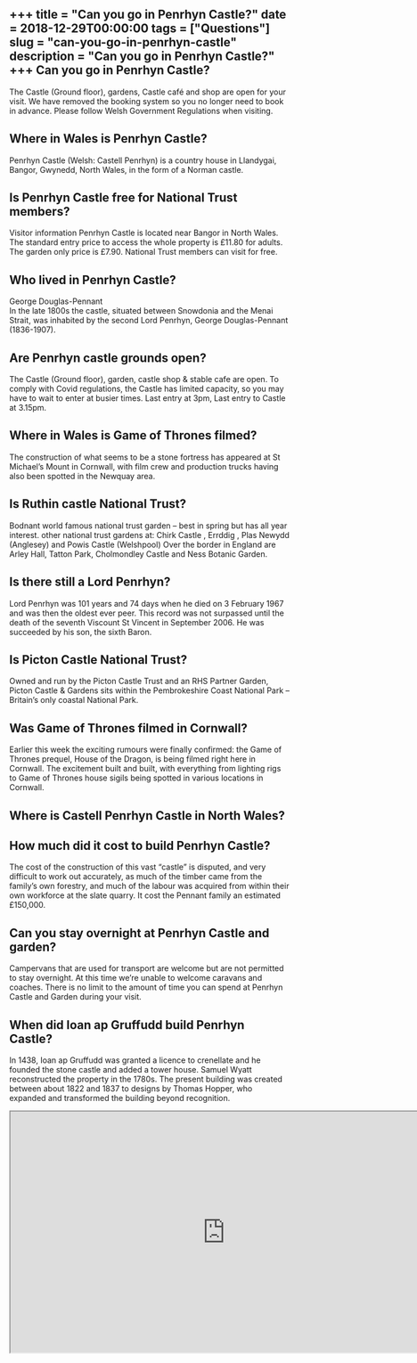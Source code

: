 +++
title = "Can you go in Penrhyn Castle?"
date = 2018-12-29T00:00:00
tags = ["Questions"]
slug = "can-you-go-in-penrhyn-castle"
description = "Can you go in Penrhyn Castle?"
+++
Can you go in Penrhyn Castle?
-----------------------------

The Castle (Ground floor), gardens, Castle café and shop are open for your visit. We have removed the booking system so you no longer need to book in advance. Please follow Welsh Government Regulations when visiting.

Where in Wales is Penrhyn Castle?
---------------------------------

Penrhyn Castle (Welsh: Castell Penrhyn) is a country house in Llandygai, Bangor, Gwynedd, North Wales, in the form of a Norman castle.

Is Penrhyn Castle free for National Trust members?
--------------------------------------------------

Visitor information Penrhyn Castle is located near Bangor in North Wales. The standard entry price to access the whole property is £11.80 for adults. The garden only price is £7.90. National Trust members can visit for free.

Who lived in Penrhyn Castle?
----------------------------

George Douglas-Pennant  
In the late 1800s the castle, situated between Snowdonia and the Menai Strait, was inhabited by the second Lord Penrhyn, George Douglas-Pennant (1836-1907).

Are Penrhyn castle grounds open?
--------------------------------

The Castle (Ground floor), garden, castle shop &amp; stable cafe are open. To comply with Covid regulations, the Castle has limited capacity, so you may have to wait to enter at busier times. Last entry at 3pm, Last entry to Castle at 3.15pm.

Where in Wales is Game of Thrones filmed?
-----------------------------------------

The construction of what seems to be a stone fortress has appeared at St Michael’s Mount in Cornwall, with film crew and production trucks having also been spotted in the Newquay area.

Is Ruthin castle National Trust?
--------------------------------

Bodnant world famous national trust garden – best in spring but has all year interest. other national trust gardens at: Chirk Castle , Errddig , Plas Newydd (Anglesey) and Powis Castle (Welshpool) Over the border in England are Arley Hall, Tatton Park, Cholmondley Castle and Ness Botanic Garden.

Is there still a Lord Penrhyn?
------------------------------

Lord Penrhyn was 101 years and 74 days when he died on 3 February 1967 and was then the oldest ever peer. This record was not surpassed until the death of the seventh Viscount St Vincent in September 2006. He was succeeded by his son, the sixth Baron.

Is Picton Castle National Trust?
--------------------------------

Owned and run by the Picton Castle Trust and an RHS Partner Garden, Picton Castle &amp; Gardens sits within the Pembrokeshire Coast National Park – Britain’s only coastal National Park.

Was Game of Thrones filmed in Cornwall?
---------------------------------------

Earlier this week the exciting rumours were finally confirmed: the Game of Thrones prequel, House of the Dragon, is being filmed right here in Cornwall. The excitement built and built, with everything from lighting rigs to Game of Thrones house sigils being spotted in various locations in Cornwall.

Where is Castell Penrhyn Castle in North Wales?
-----------------------------------------------

How much did it cost to build Penrhyn Castle?
---------------------------------------------

The cost of the construction of this vast “castle” is disputed, and very difficult to work out accurately, as much of the timber came from the family’s own forestry, and much of the labour was acquired from within their own workforce at the slate quarry. It cost the Pennant family an estimated £150,000.

Can you stay overnight at Penrhyn Castle and garden?
----------------------------------------------------

Campervans that are used for transport are welcome but are not permitted to stay overnight. At this time we’re unable to welcome caravans and coaches. There is no limit to the amount of time you can spend at Penrhyn Castle and Garden during your visit.

When did Ioan ap Gruffudd build Penrhyn Castle?
-----------------------------------------------

In 1438, Ioan ap Gruffudd was granted a licence to crenellate and he founded the stone castle and added a tower house. Samuel Wyatt reconstructed the property in the 1780s. The present building was created between about 1822 and 1837 to designs by Thomas Hopper, who expanded and transformed the building beyond recognition.

<iframe allow="accelerometer; autoplay; clipboard-write; encrypted-media; gyroscope; picture-in-picture" allowfullscreen="" class="__youtube_prefs__  epyt-is-override  no-lazyload" data-no-lazy="1" data-origheight="433" data-origwidth="770" data-skipgform_ajax_framebjll="" height="433" id="_ytid_81720" loading="lazy" src="https://www.youtube.com/embed/S8d61rUbocc?enablejsapi=1&autoplay=0&cc_load_policy=0&cc_lang_pref=&iv_load_policy=1&loop=0&modestbranding=0&rel=1&fs=1&playsinline=0&autohide=2&theme=dark&color=red&controls=1&" title="YouTube player" width="770"></iframe>